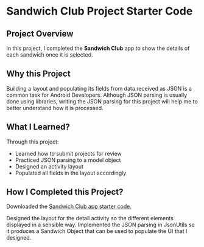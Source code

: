 # Sandwich Club Project Starter Code

## Project Overview
In this project, I completed the **Sandwich Club** app to
show the details of each sandwich once it is selected.

## Why this Project

Building a layout and populating its fields from data received as JSON
is a common task for Android Developers. Although JSON parsing is usually
done using libraries, writing the JSON parsing for  this project will
help me to better understand how it is processed.

## What I Learned?
Through this project:
- Learned how to submit projects for review
- Practiced JSON parsing to a model object
- Designed an activity layout
- Populated all fields in the layout accordingly

## How I Completed this Project?
Downloaded the [Sandwich Club app starter code.](https://github.com/udacity/sandwich-club-starter-code)

Designed the layout for the detail activity so the different elements
displayed in a sensible way. Implemented the JSON parsing in JsonUtils so it
produces a Sandwich Object that can be used to populate the UI that I designed.
